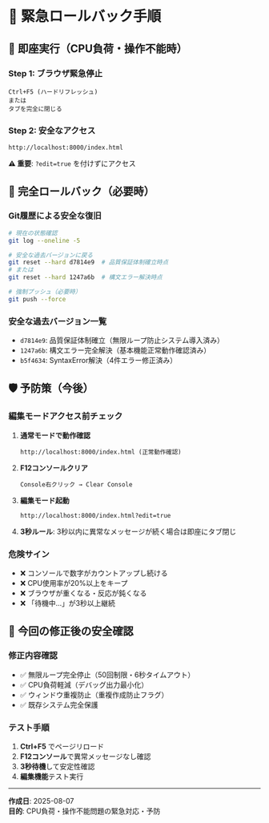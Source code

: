# 🚨 緊急ロールバック手順

## 🔴 即座実行（CPU負荷・操作不能時）

### **Step 1: ブラウザ緊急停止**
```
Ctrl+F5 (ハードリフレッシュ)
または
タブを完全に閉じる
```

### **Step 2: 安全なアクセス**
```
http://localhost:8000/index.html
```
**⚠️ 重要**: `?edit=true` を付けずにアクセス

## 🔄 完全ロールバック（必要時）

### **Git履歴による安全な復旧**
```bash
# 現在の状態確認
git log --oneline -5

# 安全な過去バージョンに戻る
git reset --hard d7814e9  # 品質保証体制確立時点
# または
git reset --hard 1247a6b  # 構文エラー解決時点

# 強制プッシュ（必要時）
git push --force
```

### **安全な過去バージョン一覧**
- `d7814e9`: 品質保証体制確立（無限ループ防止システム導入済み）
- `1247a6b`: 構文エラー完全解決（基本機能正常動作確認済み）
- `b5f4634`: SyntaxError解決（4件エラー修正済み）

## 🛡️ 予防策（今後）

### **編集モードアクセス前チェック**
1. **通常モードで動作確認**
   ```
   http://localhost:8000/index.html (正常動作確認)
   ```

2. **F12コンソールクリア**
   ```
   Console右クリック → Clear Console
   ```

3. **編集モード起動**
   ```
   http://localhost:8000/index.html?edit=true
   ```

4. **3秒ルール**: 3秒以内に異常なメッセージが続く場合は即座にタブ閉じ

### **危険サイン**
- ❌ コンソールで数字がカウントアップし続ける
- ❌ CPU使用率が20%以上をキープ
- ❌ ブラウザが重くなる・反応が鈍くなる
- ❌ 「待機中...」が3秒以上継続

## 🎯 今回の修正後の安全確認

### **修正内容確認**
- ✅ 無限ループ完全停止（50回制限・6秒タイムアウト）
- ✅ CPU負荷軽減（デバッグ出力最小化）
- ✅ ウィンドウ重複防止（重複作成防止フラグ）
- ✅ 既存システム完全保護

### **テスト手順**
1. **Ctrl+F5** でページリロード
2. **F12コンソール**で異常メッセージなし確認
3. **3秒待機**して安定性確認
4. **編集機能**テスト実行

---
**作成日**: 2025-08-07  
**目的**: CPU負荷・操作不能問題の緊急対応・予防